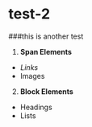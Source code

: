 # test-2

###this is another test

1. **Span Elements**
  - *Links*
  - Images
2. **Block Elements**
  - Headings
  - Lists
